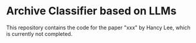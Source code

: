 # Archive Classifier based on LLMs
This repository contains the code for the paper "xxx" by Hancy Lee, which is currently not completed.